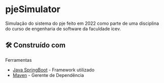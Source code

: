 # pjeSimulator
Simulação do sistema do pje feito em 2022 como parte de uma disciplina do curso de engenharia de software da faculdade icev.

## 🛠️ Construído com

Ferramentas

* [Java SpringBoot](https://spring.io/projects/spring-boot) - Framework utilizado
* [Maven](https://maven.apache.org/) - Gerente de Dependência
